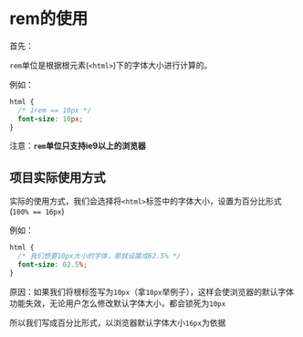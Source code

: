 # rem的使用

首先：

`rem`单位是根据根元素(`<html>`)下的字体大小进行计算的。

例如：

```css
html {
  /* 1rem == 10px */
  font-size: 10px;
}
```

注意：**`rem`单位只支持ie9以上的浏览器**

## 项目实际使用方式

实际的使用方式，我们会选择将`<html>`标签中的字体大小，设置为百分比形式(`100% == 16px`)

例如：

```css
html {
  /* 我们想要10px大小的字体，那就设置成62.5% */
  font-size: 62.5%;
}
```

原因：如果我们将根标签写为`10px`（拿`10px`举例子），这样会使浏览器的默认字体功能失效，无论用户怎么修改默认字体大小，都会锁死为`10px`

所以我们写成百分比形式，以浏览器默认字体大小`16px`为依据